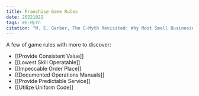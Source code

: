 ```yaml
---
title: Franchise Game Rules
date: 20221022
tags: #E-Myth
citation: "M. E. Gerber, The E-Myth Revisited: Why Most Small Businesses Don’t Work and What to Do About It. Harper Collins, 2009."
---
```

A few of game rules with more to discover:
- [[Provide Consistent Value]] 
- [[Lowest Skill Operatable]] 
- [[Impeccable Order Place]] 
- [[Documented Operations Manuals]] 
- [[Provide Predictable Service]]
- [[Utilize Uniform Code]] 